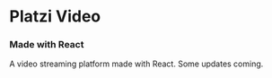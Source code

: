 # Platzi Video
### Made with React
A video streaming platform made with React. Some updates coming.
